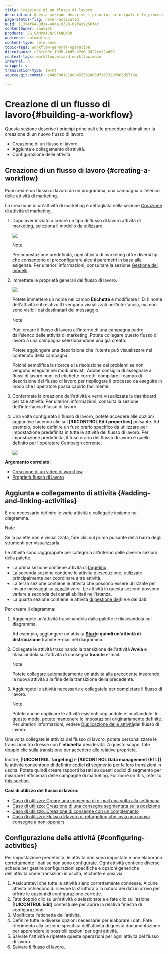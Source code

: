 ```yaml
---
title: Creazione di un flusso di lavoro
description: Questa sezione descrive i principi principali e le procedure ottimali per la creazione di un nuovo flusso di lavoro.
page-status-flag: never-activated
uuid: 11374f64-8d34-40da-937b-09f419250f4c
contentOwner: sauviat
products: SG_CAMPAIGN/STANDARD
audience: automating
content-type: reference
topic-tags: workflow-general-operation
discoiquuid: c26fcb0e-19d5-4bd5-b7d6-2d22ce92ad90
context-tags: workflow,wizard;workflow,main
internal: n
snippet: y
translation-type: tm+mt
source-git-commit: e04b70012188b455382406df167328f963d577da

---
```



# Creazione di un flusso di lavoro{#building-a-workflow}

Questa sezione descrive i principi principali e le procedure ottimali per la creazione di un nuovo flusso di lavoro:

* Creazione di un flusso di lavoro.
* Aggiunta e collegamento di attività.
* Configurazione delle attività.

## Creazione di un flusso di lavoro {#creating-a-workflow}

Puoi creare un flusso di lavoro da un programma, una campagna o l&#39;elenco delle attività di marketing.

La creazione di un&#39;attività di marketing è dettagliata nella sezione [Creazione di attività](../../start/using/marketing-activities.md#creating-a-marketing-activity) di marketing.

1. Dopo aver iniziato a creare un tipo di flusso di lavoro attività di marketing, seleziona il modello da utilizzare.

   ![](assets/workflow_creation_1.png)

   >[!NOTE]
   >
   >Per impostazione predefinita, ogni attività di marketing offre diversi tipi. che consentono di preconfigurare alcuni parametri in base alle esigenze. Per ulteriori informazioni, consultare la sezione [Gestione dei modelli](../../start/using/marketing-activity-templates.md) .

1. Immettete le proprietà generali del flusso di lavoro.

   ![](assets/workflow_creation_2.png)

   Potete immettere un nome nel campo **Etichetta** e modificare l’ID. Il nome dell&#39;attività e il relativo ID vengono visualizzati nell&#39;interfaccia, ma non sono visibili dai destinatari del messaggio.

   >[!NOTE]
   >
   >Puoi creare il flusso di lavoro all’interno di una campagna padre dall’elenco delle attività di marketing. Potete collegare questo flusso di lavoro a una campagna selezionandone una già creata.

   Potete aggiungere una descrizione che l&#39;utente può visualizzare nel contenuto della campagna.

   Poiché semplifica la ricerca e la risoluzione dei problemi se non vengono eseguite nei modi previsti, Adobe consiglia di assegnare ai flussi di lavoro nomi ed etichette corretti: compilare il campo di descrizione del flusso di lavoro per riepilogare il processo da eseguire in modo che l&#39;operatore possa capirlo facilmente.

1. Confermate la creazione dell&#39;attività e verrà visualizzata la dashboard per tale attività. Per ulteriori informazioni, consulta la sezione dell’interfaccia [](../../automating/using/workflow-interface.md) Flusso di lavoro.

1. Una volta configurato il flusso di lavoro, potete accedere alle opzioni aggiuntive facendo clic sul **[!UICONTROL Edit properties]** pulsante. Ad esempio, potete definire un fuso orario specifico da utilizzare per impostazione predefinita in tutte le attività del flusso di lavoro. Per impostazione predefinita, il fuso orario del flusso di lavoro è quello definito per l&#39;operatore Campaign corrente.

   ![](assets/workflow_properties.png)

**Argomento correlato:**

* [Creazione di un video di workflow](https://docs.adobe.com/content/help/en/campaign-standard/using/managing-processes-and-data/workflow-general-operation/building-a-workflow.html)
* [Proprietà flusso di lavoro](../../automating/using/executing-a-workflow.md#workflow-properties)

## Aggiunta e collegamento di attività {#adding-and-linking-activities}

È ora necessario definire le varie attività e collegarle insieme nel diagramma.

>[!NOTE]
>
>Se la palette non è visualizzata, fare clic sul primo pulsante della barra degli strumenti per visualizzarla.

Le attività sono raggruppate per categoria all&#39;interno delle diverse sezioni della palette.

* La prima sezione contiene attività di [targeting](../../automating/using/about-targeting-activities.md)
* La seconda sezione contiene le attività [di](../../automating/using/about-execution-activities.md)esecuzione, utilizzate principalmente per coordinare altre attività.
* La terza sezione contiene le attività che possono essere utilizzate per inviare messaggi su [canali](../../automating/using/about-channel-activities.md)diversi. Le attività in questa sezione possono variare a seconda dei canali abilitati nell&#39;istanza.
* La quarta sezione contiene le attività [di gestione dei](../../automating/using/about-data-management-activities.md)file e dei dati.

Per creare il diagramma:

1. Aggiungete un&#39;attività trascinandola dalla palette e rilasciandola nel diagramma.

   Ad esempio, aggiungere un&#39;attività **[Start](../../automating/using/start-and-end.md)**e quindi un&#39;attività di distribuzione**[](../../automating/using/email-delivery.md)** tramite e-mail nel diagramma.

1. Collegate le attività trascinando la transizione dell&#39;attività **Avvia** e rilasciandola sull&#39;attività di consegna **tramite** e-mail.

   >[!NOTE]
   >
   >Potete collegare automaticamente un&#39;attività alla precedente inserendo la nuova attività alla fine della transizione della precedente.

1. Aggiungete le attività necessarie e collegatele per completare il flusso di lavoro.

   >[!NOTE]
   >
   >Potete anche duplicare le attività esistenti copiandole e incollandole. In questo modo, potete mantenere le impostazioni originariamente definite. Per ulteriori informazioni, vedere [Duplicazione delle attività](../../automating/using/workflow-interface.md#duplicating-workflow-activities)del flusso di lavoro.

Una volta collegate le attività del flusso di lavoro, potete personalizzare le transizioni tra di esse con l’ **etichetta** desiderata. A questo scopo, fate doppio clic sulla transizione per accedere alle relative proprietà.

Inoltre, **[!UICONTROL Targeting]** e **[!UICONTROL Data management (ETL)]** le attività consentono di definire codici **di** segmento per le loro transizioni in uscita. Potete quindi creare rapporti basati su questi codici di segmento per misurare l&#39;efficienza delle campagne di marketing. For more on this, refer to [this section](../../reporting/using/creating-a-report-workflow-segment.md).

**Casi di utilizzo del flusso di lavoro:**

* [Caso di utilizzo: Creare una consegna di e-mail una volta alla settimana](../../automating/using/workflow-weekly-offer.md)
* [Caso di utilizzo: Creazione di una consegna segmentata sulla posizione](../../automating/using/workflow-segmentation-location.md)
* [Caso di utilizzo: Creazione di consegne con un complemento](../../automating/using/workflow-created-query-with-complement.md)
* [Caso di utilizzo: Flusso di lavoro di retargeting che invia una nuova consegna a non-openers](../../automating/using/workflow-cross-channel-retargeting.md)

## Configurazione delle attività {#configuring-activities}

Per impostazione predefinita, le attività non sono impostate e non elaborano correttamente i dati se non sono configurate. Ogni attività contiene diverse schede per gestire configurazioni specifiche e opzioni generiche dell&#39;attività come transizioni in uscita, etichette e così via.

1. Assicuratevi che tutte le attività siano correttamente connesse. Alcune attività richiedono di rilevare la struttura o la natura dei dati in arrivo per offrire le opzioni di configurazione corrette.
1. Fate doppio clic su un&#39;attività o selezionatela e fate clic sull&#39;azione **[!UICONTROL Edit]** contestuale per aprire la relativa finestra di configurazione.
1. Modificate l&#39;etichetta dell&#39;attività.
1. Definire tutte le diverse opzioni necessarie per elaborare i dati. Fate riferimento alla sezione specifica dell&#39;attività di questa documentazione per apprendere le possibili opzioni per ogni attività.
1. Salvate l&#39;attività e ripetete queste operazioni per ogni attività del flusso di lavoro.
1. Salvare il flusso di lavoro.

